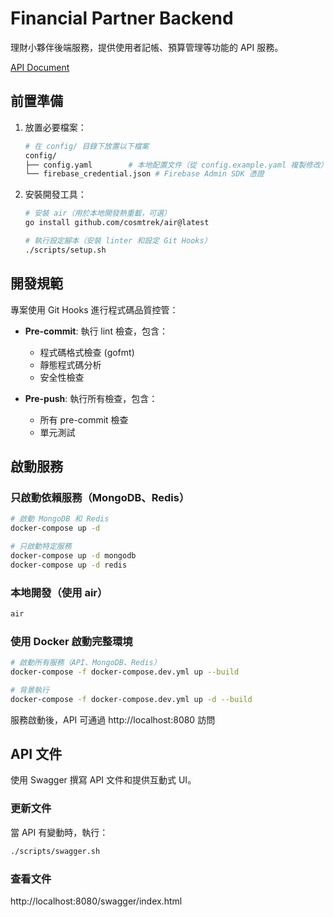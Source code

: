 # Financial Partner Backend

理財小夥伴後端服務，提供使用者記帳、預算管理等功能的 API 服務。

[API Document](https://financial-partner.github.io/server)

## 前置準備

1. 放置必要檔案：
   ```bash
   # 在 config/ 目錄下放置以下檔案
   config/
   ├── config.yaml        # 本地配置文件（從 config.example.yaml 複製修改）
   └── firebase_credential.json # Firebase Admin SDK 憑證
   ```

2. 安裝開發工具：
   ```bash
   # 安裝 air（用於本地開發熱重載，可選）
   go install github.com/cosmtrek/air@latest

   # 執行設定腳本（安裝 linter 和設定 Git Hooks）
   ./scripts/setup.sh
   ```

## 開發規範

專案使用 Git Hooks 進行程式碼品質控管：

- **Pre-commit**: 執行 lint 檢查，包含：
  - 程式碼格式檢查 (gofmt)
  - 靜態程式碼分析
  - 安全性檢查

- **Pre-push**: 執行所有檢查，包含：
  - 所有 pre-commit 檢查
  - 單元測試

## 啟動服務

### 只啟動依賴服務（MongoDB、Redis）

```bash
# 啟動 MongoDB 和 Redis
docker-compose up -d

# 只啟動特定服務
docker-compose up -d mongodb
docker-compose up -d redis
```

### 本地開發（使用 air）

```bash
air
```

### 使用 Docker 啟動完整環境

```bash
# 啟動所有服務（API、MongoDB、Redis）
docker-compose -f docker-compose.dev.yml up --build

# 背景執行
docker-compose -f docker-compose.dev.yml up -d --build
```

服務啟動後，API 可通過 http://localhost:8080 訪問

## API 文件

使用 Swagger 撰寫 API 文件和提供互動式 UI。

### 更新文件

當 API 有變動時，執行：

```bash
./scripts/swagger.sh
```

### 查看文件

http://localhost:8080/swagger/index.html
